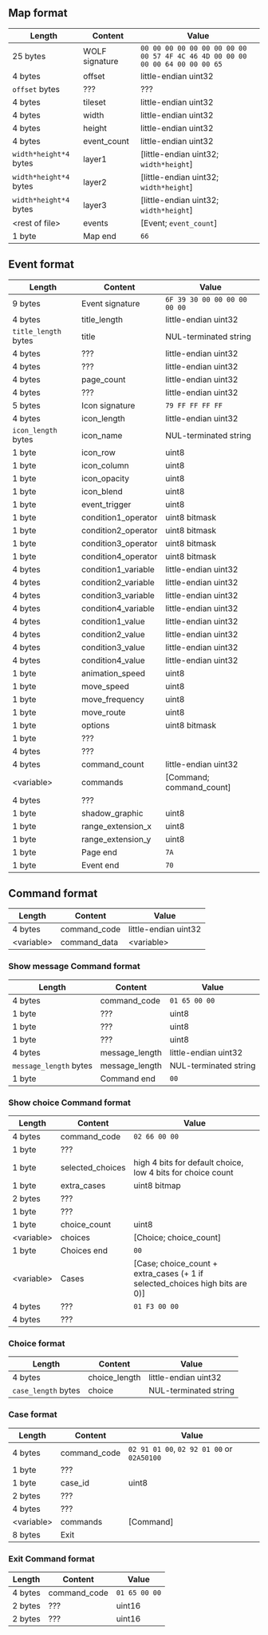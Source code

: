 ## Map format

| Length                 | Content        | Value                                                                        |
|------------------------|----------------|------------------------------------------------------------------------------|
| 25 bytes               | WOLF signature | `00 00 00 00 00 00 00 00 00 00 57 4F 4C 46 4D 00 00 00 00 00 64 00 00 00 65` |
| 4 bytes                | offset         | little-endian uint32                                                         |
| `offset` bytes         | ???            | ???                                                                          |
| 4 bytes                | tileset        | little-endian uint32                                                         |
| 4 bytes                | width          | little-endian uint32                                                         |
| 4 bytes                | height         | little-endian uint32                                                         |
| 4 bytes                | event_count    | little-endian uint32                                                         |
| `width*height*4` bytes | layer1         | [little-endian uint32; `width*height`]                                       |
| `width*height*4` bytes | layer2         | [little-endian uint32; `width*height`]                                       |
| `width*height*4` bytes | layer3         | [little-endian uint32; `width*height`]                                       |
| \<rest of file>        | events         | [Event; `event_count`]                                                       |
| 1 byte                 | Map end        | `66`                                                                         |


## Event format

| Length               | Content             | Value                        |
|----------------------|---------------------|------------------------------|
| 9 bytes              | Event signature     | `6F 39 30 00 00 00 00 00 00` |
| 4 bytes              | title_length        | little-endian uint32         |
| `title_length` bytes | title               | NUL-terminated string        |
| 4 bytes              | ???                 | little-endian uint32         |
| 4 bytes              | ???                 | little-endian uint32         |
| 4 bytes              | page_count          | little-endian uint32         |
| 4 bytes              | ???                 | little-endian uint32         |
| 5 bytes              | Icon signature      | `79 FF FF FF FF`             |
| 4 bytes              | icon_length         | little-endian uint32         |
| `icon_length` bytes  | icon_name           | NUL-terminated string        |
| 1 byte               | icon_row            | uint8                        |
| 1 byte               | icon_column         | uint8                        |
| 1 byte               | icon_opacity        | uint8                        |
| 1 byte               | icon_blend          | uint8                        |
| 1 byte               | event_trigger       | uint8                        |
| 1 byte               | condition1_operator | uint8 bitmask                |
| 1 byte               | condition2_operator | uint8 bitmask                |
| 1 byte               | condition3_operator | uint8 bitmask                |
| 1 byte               | condition4_operator | uint8 bitmask                |
| 4 bytes              | condition1_variable | little-endian uint32         |
| 4 bytes              | condition2_variable | little-endian uint32         |
| 4 bytes              | condition3_variable | little-endian uint32         |
| 4 bytes              | condition4_variable | little-endian uint32         |
| 4 bytes              | condition1_value    | little-endian uint32         |
| 4 bytes              | condition2_value    | little-endian uint32         |
| 4 bytes              | condition3_value    | little-endian uint32         |
| 4 bytes              | condition4_value    | little-endian uint32         |
| 1 byte               | animation_speed     | uint8                        |
| 1 byte               | move_speed          | uint8                        |
| 1 byte               | move_frequency      | uint8                        |
| 1 byte               | move_route          | uint8                        |
| 1 byte               | options             | uint8 bitmask                |
| 1 byte               | ???                 |                              |
| 4 bytes              | ???                 |                              |
| 4 bytes              | command_count       | little-endian uint32         |
| \<variable>          | commands            | [Command; command_count]     |
| 4 bytes              | ???                 |                              |
| 1 byte               | shadow_graphic      | uint8                        |
| 1 byte               | range_extension_x   | uint8                        |
| 1 byte               | range_extension_y   | uint8                        |
| 1 byte               | Page end            | `7A`                         |
| 1 byte               | Event end           | `70`                         |

## Command format
| Length      | Content      | Value                |
|-------------|--------------|----------------------|
| 4 bytes     | command_code | little-endian uint32 |
| \<variable> | command_data | \<variable>          |

### Show message Command format

| Length                 | Content        | Value                 |
|------------------------|----------------|-----------------------|
| 4 bytes                | command_code   | `01 65 00 00`         |
| 1 byte                 | ???            | uint8                 |
| 1 byte                 | ???            | uint8                 |
| 1 byte                 | ???            | uint8                 |
| 4 bytes                | message_length | little-endian uint32  |
| `message_length` bytes | message_length | NUL-terminated string |
| 1 byte                 | Command end    | `00`                  |

### Show choice Command format
| Length      | Content          | Value                                                                        |
|-------------|------------------|------------------------------------------------------------------------------|
| 4 bytes     | command_code     | `02 66 00 00`                                                                |
| 1 byte      | ???              |                                                                              |
| 1 byte      | selected_choices | high 4 bits for default choice, low 4 bits for choice count                  |
| 1 byte      | extra_cases      | uint8 bitmap                                                                 |
| 2 bytes     | ???              |                                                                              |
| 1 byte      | ???              |                                                                              |
| 1 byte      | choice_count     | uint8                                                                        |
| \<variable> | choices          | [Choice; choice_count]                                                       |
| 1 byte      | Choices end      | `00`                                                                         |
| \<variable> | Cases            | [Case; choice_count + extra_cases (+ 1 if selected_choices high bits are 0)] |
| 4 bytes     | ???              | `01 F3 00 00`                                                                |
| 4 bytes     | ???              |                                                                              |

### Choice format
| Length              | Content       | Value                 |
|---------------------|---------------|-----------------------|
| 4 bytes             | choice_length | little-endian uint32  |
| `case_length` bytes | choice        | NUL-terminated string |

### Case format
| Length      | Content      | Value                                      |
|-------------|--------------|--------------------------------------------|
| 4 bytes     | command_code | `02 91 01 00`, `02 92 01 00` or `02A50100` |
| 1 byte      | ???          |                                            |
| 1 byte      | case_id      | uint8                                      |
| 2 bytes     | ???          |                                            |
| 4 bytes     | ???          |                                            |
| \<variable> | commands     | [Command]                                  |
| 8 bytes     | Exit         |                                            |


### Exit Command format
| Length  | Content      | Value         |
|---------|--------------|---------------|
| 4 bytes | command_code | `01 65 00 00` |
| 2 bytes | ???          | uint16        |
| 2 bytes | ???          | uint16        |

